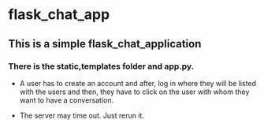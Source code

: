 # flask_chat_app
## This is a simple flask_chat_application
### There is the static,templates folder and app.py.
+ A user has to create an account and after, log in where they will be listed with the users and then, they have to click on the user with whom they want to have a conversation.
- The server may time out. Just rerun it.
